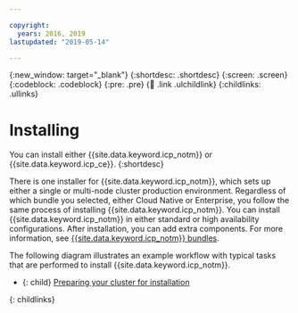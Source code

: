 ```yaml
---

copyright:
  years: 2016, 2019
lastupdated: "2019-05-14"

---
```


{:new_window: target="_blank"}
{:shortdesc: .shortdesc}
{:screen: .screen}
{:codeblock: .codeblock}
{:pre: .pre}
{:child: .link .ulchildlink}
{:childlinks: .ullinks}

# Installing

You can install either {{site.data.keyword.icp_notm}} or {{site.data.keyword.icp_ce}}.
{:shortdesc}

There is one installer for {{site.data.keyword.icp_notm}}, which sets up either a single or multi-node cluster production environment. Regardless of which bundle you selected, either Cloud Native or Enterprise, you follow the same process of installing {{site.data.keyword.icp_notm}}. You can install {{site.data.keyword.icp_notm}} in either standard or high availability configurations. After installation, you can add extra components. For more information, see [{{site.data.keyword.icp_notm}} bundles](../getting_started/bundles.md).

The following diagram illustrates an example workflow with typical tasks that are performed to install {{site.data.keyword.icp_notm}}.

- {: child} [Preparing your cluster for installation](../installing/prep.md) 

{: childlinks}
